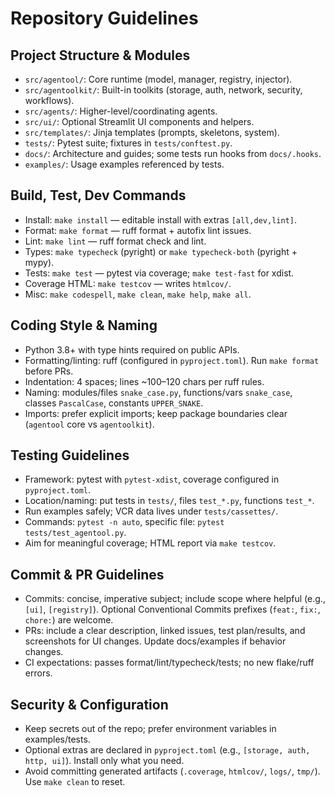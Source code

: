 # Repository Guidelines

## Project Structure & Modules
- `src/agentool/`: Core runtime (model, manager, registry, injector).
- `src/agentoolkit/`: Built-in toolkits (storage, auth, network, security, workflows).
- `src/agents/`: Higher-level/coordinating agents.
- `src/ui/`: Optional Streamlit UI components and helpers.
- `src/templates/`: Jinja templates (prompts, skeletons, system).
- `tests/`: Pytest suite; fixtures in `tests/conftest.py`.
- `docs/`: Architecture and guides; some tests run hooks from `docs/.hooks`.
- `examples/`: Usage examples referenced by tests.

## Build, Test, Dev Commands
- Install: `make install` — editable install with extras `[all,dev,lint]`.
- Format: `make format` — ruff format + autofix lint issues.
- Lint: `make lint` — ruff format check and lint.
- Types: `make typecheck` (pyright) or `make typecheck-both` (pyright + mypy).
- Tests: `make test` — pytest via coverage; `make test-fast` for xdist.
- Coverage HTML: `make testcov` — writes `htmlcov/`.
- Misc: `make codespell`, `make clean`, `make help`, `make all`.

## Coding Style & Naming
- Python 3.8+ with type hints required on public APIs.
- Formatting/linting: ruff (configured in `pyproject.toml`). Run `make format` before PRs.
- Indentation: 4 spaces; lines ~100–120 chars per ruff rules.
- Naming: modules/files `snake_case.py`, functions/vars `snake_case`, classes `PascalCase`, constants `UPPER_SNAKE`.
- Imports: prefer explicit imports; keep package boundaries clear (`agentool` core vs `agentoolkit`).

## Testing Guidelines
- Framework: pytest with `pytest-xdist`, coverage configured in `pyproject.toml`.
- Location/naming: put tests in `tests/`, files `test_*.py`, functions `test_*`.
- Run examples safely; VCR data lives under `tests/cassettes/`.
- Commands: `pytest -n auto`, specific file: `pytest tests/test_agentool.py`.
- Aim for meaningful coverage; HTML report via `make testcov`.

## Commit & PR Guidelines
- Commits: concise, imperative subject; include scope where helpful (e.g., `[ui]`, `[registry]`). Optional Conventional Commits prefixes (`feat:`, `fix:`, `chore:`) are welcome.
- PRs: include a clear description, linked issues, test plan/results, and screenshots for UI changes. Update docs/examples if behavior changes.
- CI expectations: passes format/lint/typecheck/tests; no new flake/ruff errors.

## Security & Configuration
- Keep secrets out of the repo; prefer environment variables in examples/tests.
- Optional extras are declared in `pyproject.toml` (e.g., `[storage, auth, http, ui]`). Install only what you need.
- Avoid committing generated artifacts (`.coverage`, `htmlcov/`, `logs/`, `tmp/`). Use `make clean` to reset.

